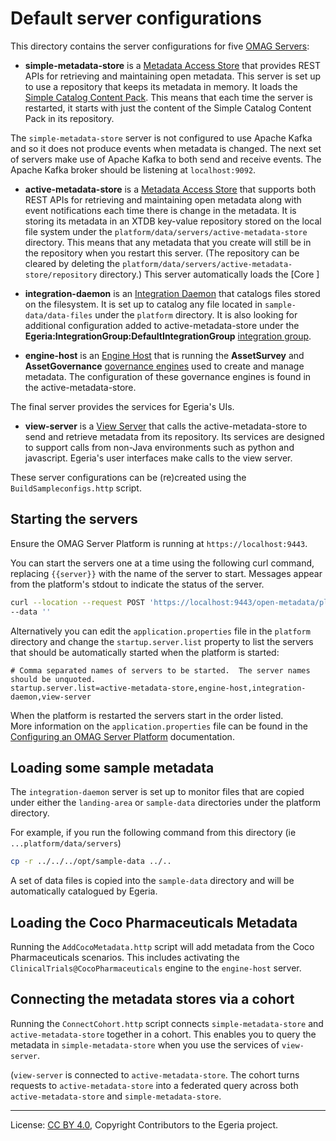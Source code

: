 <!-- SPDX-License-Identifier: CC-BY-4.0 -->
<!-- Copyright Contributors to the Egeria project. -->

# Default server configurations

This directory contains the server configurations for five [OMAG Servers](https://egeria-project.org/concepts/omag-server/):

* **simple-metadata-store** is a [Metadata Access Store](https://egeria-project.org/concepts/metadata-access-store/)
  that provides REST APIs for retrieving and maintaining open metadata.
  This server is set up to use a repository that keeps its metadata in memory.
  It loads the [Simple Catalog Content Pack](https://egeria-project.org/content-packs/simple-content-pack/overview/).
  This means that each time the server is restarted, it starts with just the content of the Simple Catalog Content Pack
  in its repository.  

The `simple-metadata-store` server is not configured to use Apache Kafka and so it does not produce events
when metadata is changed. The next set of servers make use of Apache Kafka to both send and receive events.
The Apache Kafka broker should be listening at `localhost:9092`.

* **active-metadata-store** is a [Metadata Access Store](https://egeria-project.org/concepts/metadata-access-store/)
  that supports both REST APIs for retrieving and maintaining open metadata along with
  event notifications each time there is change in the metadata.  It is storing its
  metadata in an XTDB key-value repository stored on the local file system
  under the `platform/data/servers/active-metadata-store` directory.  This means that any
  metadata that you create will still be in the repository when you restart this server.
  (The repository can be cleared by deleting the `platform/data/servers/active-metadata-store/repository` directory.)
  This server automatically loads the [Core ]

* **integration-daemon** is an [Integration Daemon](https://egeria-project.org/concepts/integration-daemon/)
  that catalogs files stored on the filesystem.  It is set up to catalog any file located in `sample-data/data-files`
  under the `platform` directory. It is also looking for additional configuration added to active-metadata-store
  under the **Egeria:IntegrationGroup:DefaultIntegrationGroup** 
  [integration group](https://egeria-project.org/concepts/integration-group/).

* **engine-host** is an [Engine Host](https://egeria-project.org/concepts/engine-host/) that is running the 
  **AssetSurvey** and **AssetGovernance** [governance engines](https://egeria-project.org/concepts/governance-engine/)
  used to create and manage metadata.  The configuration of these governance engines is found in the active-metadata-store.

The final server provides the services for Egeria's UIs.

* **view-server** is a [View Server](https://egeria-project.org/concepts/view-server/) that calls the 
  active-metadata-store to send and retrieve metadata from its repository.  Its services are designed to
  support calls from non-Java environments such as python and javascript.
 Egeria's user interfaces make calls to the view server.

These server configurations can be (re)created using the `BuildSampleconfigs.http` script.

## Starting the servers

Ensure the OMAG Server Platform is running at `https://localhost:9443`.

You can start the servers one at a time using the following curl command,
replacing `{{server}}` with the name of the server to start.  Messages appear from the platform's stdout to indicate the
status of the server.

```bash
curl --location --request POST 'https://localhost:9443/open-metadata/platform-services/users/garygeeke/server-platform/servers/{{server}}/instance' \
--data ''
```
Alternatively you can edit the `application.properties` file in the `platform` directory and change the `startup.server.list` property to list the servers that should be automatically started when the platform is started:
```properties
# Comma separated names of servers to be started.  The server names should be unquoted.
startup.server.list=active-metadata-store,engine-host,integration-daemon,view-server
```
When the platform is restarted the servers start in the order listed.  
More information on the `application.properties` file can be found in the
[Configuring an OMAG Server Platform](https://egeria-project.org/guides/admin/configuring-the-omag-server-platform/) documentation.

## Loading some sample metadata

The `integration-daemon` server is set up to monitor files that are copied under
either the `landing-area` or `sample-data` directories under the platform directory.

For example, if you run the following command from this directory (ie `...platform/data/servers`)
```bash
cp -r ../../../opt/sample-data ../..
```
A set of data files is copied into the `sample-data` directory and will be automatically catalogued by Egeria.

## Loading the Coco Pharmaceuticals Metadata

Running the `AddCocoMetadata.http` script will add metadata from the Coco Pharmaceuticals scenarios.  This includes
activating the `ClinicalTrials@CocoPharmaceuticals` engine to the `engine-host` server.

## Connecting the metadata stores via a cohort

Running the `ConnectCohort.http` script connects `simple-metadata-store` and `active-metadata-store` together in a 
cohort.  This enables you to query the metadata in `simple-metadata-store` when you use the services of `view-server`.

(`view-server` is connected to `active-metadata-store`.  The cohort turns requests to `active-metadata-store` into
a federated query across both `active-metadata-store` and `simple-metadata-store`.

----
License: [CC BY 4.0](https://creativecommons.org/licenses/by/4.0/),
Copyright Contributors to the Egeria project.